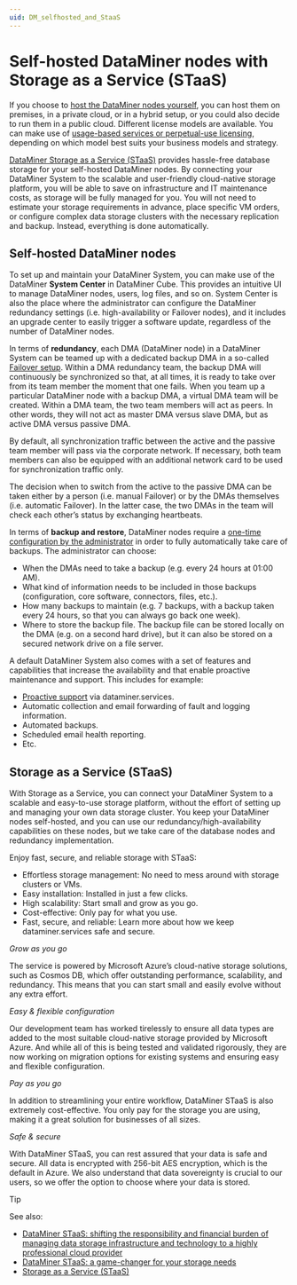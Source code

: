 ```yaml
---
uid: DM_selfhosted_and_StaaS
---
```


# Self-hosted DataMiner nodes with Storage as a Service (STaaS)

If you choose to [host the DataMiner nodes yourself](#self-hosted-dataminer-nodes), you can host them on premises, in a private cloud, or in a hybrid setup, or you could also decide to run them in a public cloud. Different license models are available. You can make use of [usage-based services or perpetual-use licensing](xref:Pricing_Commercial_Models), depending on which model best suits your business models and strategy.

[DataMiner Storage as a Service (STaaS)](#storage-as-a-service-staas) provides hassle-free database storage for your self-hosted DataMiner nodes. By connecting your DataMiner System to the scalable and user-friendly cloud-native storage platform, you will be able to save on infrastructure and IT maintenance costs, as storage will be fully managed for you. You will not need to estimate your storage requirements in advance, place specific VM orders, or configure complex data storage clusters with the necessary replication and backup. Instead, everything is done automatically.

## Self-hosted DataMiner nodes

To set up and maintain your DataMiner System, you can make use of the DataMiner **System Center** in DataMiner Cube. This provides an intuitive UI to manage DataMiner nodes, users, log files, and so on. System Center is also the place where the administrator can configure the DataMiner redundancy settings (i.e. high-availability or Failover nodes), and it includes an upgrade center to easily trigger a software update, regardless of the number of DataMiner nodes.

In terms of **redundancy**, each DMA (DataMiner node) in a DataMiner System can be teamed up with a dedicated backup DMA in a so-called [Failover setup](xref:failover). Within a DMA redundancy team, the backup DMA will continuously be synchronized so that, at all times, it is ready to take over from its team member the moment that one fails. When you team up a particular DataMiner node with a backup DMA, a virtual DMA team will be created. Within a DMA team, the two team members will act as peers. In other words, they will not act as master DMA versus slave DMA, but as active DMA versus passive DMA.

By default, all synchronization traffic between the active and the passive team member will pass via the corporate network. If necessary, both team members can also be equipped with an additional network card to be used for synchronization traffic only.

The decision when to switch from the active to the passive DMA can be taken either by a person (i.e. manual Failover) or by the DMAs themselves (i.e. automatic Failover). In the latter case, the two DMAs in the team will check each other’s status by exchanging heartbeats.

In terms of **backup and restore**, DataMiner nodes require a [one-time configuration by the administrator](xref:Backing_up_a_DataMiner_Agent_in_DataMiner_Cube#configuring-the-dataminer-backups) in order to fully automatically take care of backups. The administrator can choose:

- When the DMAs need to take a backup (e.g. every 24 hours at 01:00 AM).
- What kind of information needs to be included in those backups (configuration, core software, connectors, files, etc.).
- How many backups to maintain (e.g. 7 backups, with a backup taken every 24 hours, so that you can always go back one week).
- Where to store the backup file. The backup file can be stored locally on the DMA (e.g. on a second hard drive), but it can also be stored on a secured network drive on a file server.

A default DataMiner System also comes with a set of features and capabilities that increase the availability and that enable proactive maintenance and support. This includes for example:

- [Proactive support](xref:Proactive_Support) via dataminer.services.
- Automatic collection and email forwarding of fault and logging information.
- Automated backups.
- Scheduled email health reporting.
- Etc.

## Storage as a Service (STaaS)

With Storage as a Service, you can connect your DataMiner System to a scalable and easy-to-use storage platform, without the effort of setting up and managing your own data storage cluster. You keep your DataMiner nodes self-hosted, and you can use our redundancy/high-availability capabilities on these nodes, but we take care of the database nodes and redundancy implementation.

Enjoy fast, secure, and reliable storage with STaaS:

- Effortless storage management: No need to mess around with storage clusters or VMs.
- Easy installation: Installed in just a few clicks.
- High scalability: Start small and grow as you go.
- Cost-effective: Only pay for what you use.
- Fast, secure, and reliable: Learn more about how we keep dataminer.services safe and secure.

*Grow as you go*

The service is powered by Microsoft Azure’s cloud-native storage solutions, such as Cosmos DB, which offer outstanding performance, scalability, and redundancy. This means that you can start small and easily evolve without any extra effort.

*Easy & flexible configuration*

Our development team has worked tirelessly to ensure all data types are added to the most suitable cloud-native storage provided by Microsoft Azure. And while all of this is being tested and validated rigorously, they are now working on migration options for existing systems and ensuring easy and flexible configuration.

*Pay as you go*

In addition to streamlining your entire workflow, DataMiner STaaS is also extremely cost-effective. You only pay for the storage you are using, making it a great solution for businesses of all sizes.

*Safe & secure*

With DataMiner STaaS, you can rest assured that your data is safe and secure. All data is encrypted with 256-bit AES encryption, which is the default in Azure. We also understand that data sovereignty is crucial to our users, so we offer the option to choose where your data is stored.

> [!TIP]
> See also:
>
> - [DataMiner STaaS: shifting the responsibility and financial burden of managing data storage infrastructure and technology to a highly professional cloud provider](https://community.dataminer.services/storage-as-a-service/)
> - [DataMiner STaaS: a game-changer for your storage needs](https://community.dataminer.services/dataminer-staas-a-game-changer-for-your-storage-needs/)
> - [Storage as a Service (STaaS)](xref:STaaS)

